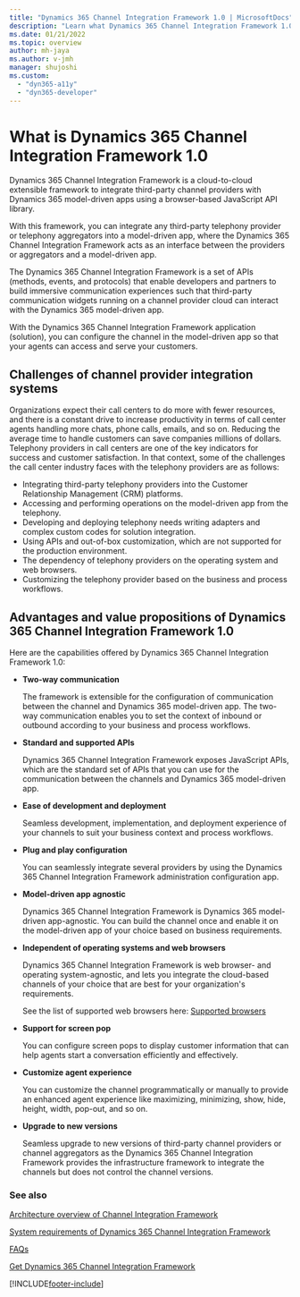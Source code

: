 ```yaml
---
title: "Dynamics 365 Channel Integration Framework 1.0 | MicrosoftDocs"
description: "Learn what Dynamics 365 Channel Integration Framework 1.0 is and how to get started using it."
ms.date: 01/21/2022
ms.topic: overview
author: mh-jaya
ms.author: v-jmh
manager: shujoshi
ms.custom: 
  - "dyn365-a11y"
  - "dyn365-developer"
---
```


# What is Dynamics 365 Channel Integration Framework 1.0

Dynamics 365 Channel Integration Framework is a cloud-to-cloud extensible framework to integrate third-party channel providers with Dynamics 365 model-driven apps using a browser-based JavaScript API library.

With this framework, you can integrate any third-party telephony provider or telephony aggregators into a model-driven app, where the Dynamics 365 Channel Integration Framework acts as an interface between the providers or aggregators and a model-driven app.

The Dynamics 365 Channel Integration Framework is a set of APIs (methods, events, and protocols) that enable developers and partners to build immersive communication experiences such that third-party communication widgets running on a channel provider cloud can interact with the Dynamics 365 model-driven app. 

With the Dynamics 365 Channel Integration Framework application (solution), you can configure the channel in the model-driven app so that your agents can access and serve your customers.

## Challenges of channel provider integration systems

Organizations expect their call centers to do more with fewer resources, and there is a constant drive to increase productivity in terms of call center agents handling more chats, phone calls, emails, and so on. Reducing the average time to handle customers can save companies millions of dollars. Telephony providers in call centers are one of the key indicators for success and customer satisfaction. In that context, some of the challenges the call center industry faces with the telephony providers are as follows:

  - Integrating third-party telephony providers into the Customer Relationship Management (CRM) platforms.
  - Accessing and performing operations on the model-driven app from the telephony.
  - Developing and deploying telephony needs writing adapters and complex custom codes for solution integration.
  - Using APIs and out-of-box customization, which are not supported for the production environment.
  - The dependency of telephony providers on the operating system and web browsers.
  - Customizing the telephony provider based on the business and process workflows.

## Advantages and value propositions of Dynamics 365 Channel Integration Framework 1.0

Here are the capabilities offered by Dynamics 365 Channel Integration Framework 1.0:

- **Two-way communication**

  The framework is extensible for the configuration of communication between the channel and Dynamics 365 model-driven app. The two-way communication enables you to set the context of inbound or outbound according to your business and process workflows.

- **Standard and supported APIs**

  Dynamics 365 Channel Integration Framework exposes JavaScript APIs, which are the standard set of APIs that you can use for the communication between the channels and Dynamics 365 model-driven app.

- **Ease of development and deployment**

  Seamless development, implementation, and deployment experience of your channels to suit your business context and process workflows.

- **Plug and play configuration**

  You can seamlessly integrate several providers by using the Dynamics 365 Channel Integration Framework administration configuration app.

- **Model-driven app agnostic**

  Dynamics 365 Channel Integration Framework is Dynamics 365 model-driven app-agnostic. You can build the channel once and enable it on the model-driven app of your choice based on business requirements.

- **Independent of operating systems and web browsers**

  Dynamics 365 Channel Integration Framework is web browser- and operating system-agnostic, and lets you integrate the cloud-based channels of your choice that are best for your organization's requirements.

  See the list of supported web browsers here: [Supported browsers](system-requirements-channel-integration-framework.md#supported-browsers)

- **Support for screen pop**

  You can configure screen pops to display customer information that can help agents start a conversation efficiently and effectively.

- **Customize agent experience**

  You can customize the channel programmatically or manually to provide an enhanced agent experience like maximizing, minimizing, show, hide, height, width, pop-out, and so on.

- **Upgrade to new versions**

  Seamless upgrade to new versions of third-party channel providers or channel aggregators as the Dynamics 365 Channel Integration Framework provides the infrastructure framework to integrate the channels but does not control the channel versions.

### See also

[Architecture overview of Channel Integration Framework](architecture-overview-channel-integration-framework.md)

[System requirements of Dynamics 365 Channel Integration Framework](system-requirements-channel-integration-framework.md)

[FAQs](faq-channel-integration-framework.md)

[Get Dynamics 365 Channel Integration Framework](get-channel-integration-framework.md)


[!INCLUDE[footer-include](../../includes/footer-banner.md)]
